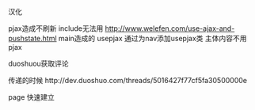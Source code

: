 汉化

pjax造成不刷新 include无法用 
http://www.welefen.com/use-ajax-and-pushstate.html
main造成的
usepjax  通过为nav添加usepjax类 主体内容不用pjax

duoshuou获取评论
<div class="ds-thread" data-thread-key="文章在原站点中的id或其他唯一标识" data-title="您的文章标题" ></div>
传递的时候
http://dev.duoshuo.com/threads/5016427f77cf5fa30500000e


page  快速建立